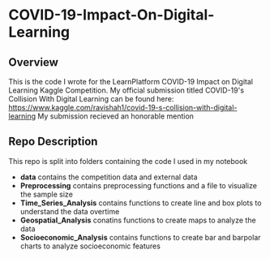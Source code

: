 # COVID-19-Impact-On-Digital-Learning

## Overview

This is the code I wrote for the LearnPlatform COVID-19 Impact on Digital Learning Kaggle Competition. 
My official submission titled COVID-19's Collision With Digital Learning can be found here: https://www.kaggle.com/ravishah1/covid-19-s-collision-with-digital-learning
My submission recieved an honorable mention

## Repo Description

This repo is split into folders containing the code I used in my notebook
- **data** contains the competition data and external data
- **Preprocessing** contains preprocessing functions and a file to visualize the sample size
- **Time_Series_Analysis** contains functions to create line and box plots to understand the data overtime
- **Geospatial_Analysis** conatins functions to create maps to analyze the data
- **Socioeconomic_Analysis** contains functions to create bar and barpolar charts to analyze socioeconomic features 

